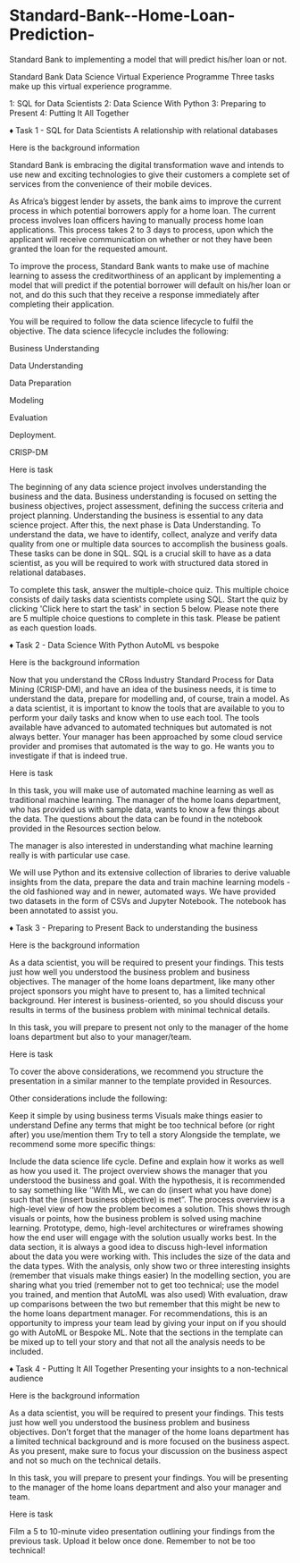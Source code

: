 # Standard-Bank--Home-Loan-Prediction-
Standard Bank to implementing a model that will predict his/her loan or not.


Standard Bank Data Science Virtual Experience Programme
Three tasks make up this virtual experience programme.

1: SQL for Data Scientists
2: Data Science With Python
3: Preparing to Present
4: Putting It All Together

♦ Task 1 - SQL for Data Scientists
A relationship with relational databases

Here is the background information

Standard Bank is embracing the digital transformation wave and intends to use new and exciting technologies to give their customers a complete set of services from the convenience of their mobile devices.

As Africa’s biggest lender by assets, the bank aims to improve the current process in which potential borrowers apply for a home loan. The current process involves loan officers having to manually process home loan applications. This process takes 2 to 3 days to process, upon which the applicant will receive communication on whether or not they have been granted the loan for the requested amount.

To improve the process, Standard Bank wants to make use of machine learning to assess the creditworthiness of an applicant by implementing a model that will predict if the potential borrower will default on his/her loan or not, and do this such that they receive a response immediately after completing their application.

You will be required to follow the data science lifecycle to fulfil the objective. The data science lifecycle includes the following:

Business Understanding

Data Understanding

Data Preparation

Modeling

Evaluation

Deployment.

CRISP-DM

Here is task

The beginning of any data science project involves understanding the business and the data. Business understanding is focused on setting the business objectives, project assessment, defining the success criteria and project planning. Understanding the business is essential to any data science project. After this, the next phase is Data Understanding. To understand the data, we have to identify, collect, analyze and verify data quality from one or multiple data sources to accomplish the business goals. These tasks can be done in SQL. SQL is a crucial skill to have as a data scientist, as you will be required to work with structured data stored in relational databases.

To complete this task, answer the multiple-choice quiz. This multiple choice consists of daily tasks data scientists complete using SQL. Start the quiz by clicking 'Click here to start the task' in section 5 below. Please note there are 5 multiple choice questions to complete in this task. Please be patient as each question loads.

♦ Task 2 - Data Science With Python
AutoML vs bespoke

Here is the background information

Now that you understand the CRoss Industry Standard Process for Data Mining (CRISP-DM), and have an idea of the business needs, it is time to understand the data, prepare for modelling and, of course, train a model. As a data scientist, it is important to know the tools that are available to you to perform your daily tasks and know when to use each tool. The tools available have advanced to automated techniques but automated is not always better. Your manager has been approached by some cloud service provider and promises that automated is the way to go. He wants you to investigate if that is indeed true.

Here is task

In this task, you will make use of automated machine learning as well as traditional machine learning. The manager of the home loans department, who has provided us with sample data, wants to know a few things about the data. The questions about the data can be found in the notebook provided in the Resources section below.

The manager is also interested in understanding what machine learning really is with particular use case.

We will use Python and its extensive collection of libraries to derive valuable insights from the data, prepare the data and train machine learning models - the old fashioned way and in newer, automated ways. We have provided two datasets in the form of CSVs and Jupyter Notebook. The notebook has been annotated to assist you.

♦ Task 3 - Preparing to Present
Back to understanding the business

Here is the background information

As a data scientist, you will be required to present your findings. This tests just how well you understood the business problem and business objectives. The manager of the home loans department, like many other project sponsors you might have to present to, has a limited technical background. Her interest is business-oriented, so you should discuss your results in terms of the business problem with minimal technical details.

In this task, you will prepare to present not only to the manager of the home loans department but also to your manager/team.

Here is task

To cover the above considerations, we recommend you structure the presentation in a similar manner to the template provided in Resources.

Other considerations include the following:

Keep it simple by using business terms
Visuals make things easier to understand
Define any terms that might be too technical before (or right after) you use/mention them
Try to tell a story
Alongside the template, we recommend some more specific things:

Include the data science life cycle. Define and explain how it works as well as how you used it.
The project overview shows the manager that you understood the business and goal. With the hypothesis, it is recommended to say something like ‘’With ML, we can do (insert what you have done) such that the (insert business objective) is met”.
The process overview is a high-level view of how the problem becomes a solution. This shows through visuals or points, how the business problem is solved using machine learning. Prototype, demo, high-level architectures or wireframes showing how the end user will engage with the solution usually works best.
In the data section, it is always a good idea to discuss high-level information about the data you were working with. This includes the size of the data and the data types.
With the analysis, only show two or three interesting insights (remember that visuals make things easier)
In the modelling section, you are sharing what you tried (remember not to get too technical; use the model you trained, and mention that AutoML was also used)
With evaluation, draw up comparisons between the two but remember that this might be new to the home loans department manager.
For recommendations, this is an opportunity to impress your team lead by giving your input on if you should go with AutoML or Bespoke ML.
Note that the sections in the template can be mixed up to tell your story and that not all the analysis needs to be included.

♦ Task 4 - Putting It All Together
Presenting your insights to a non-technical audience

Here is the background information

As a data scientist, you will be required to present your findings. This tests just how well you understood the business problem and business objectives. Don’t forget that the manager of the home loans department has a limited technical background and is more focused on the business aspect. As you present, make sure to focus your discussion on the business aspect and not so much on the technical details.

In this task, you will prepare to present your findings. You will be presenting to the manager of the home loans department and also your manager and team.

Here is task

Film a 5 to 10-minute video presentation outlining your findings from the previous task. Upload it below once done. Remember to not be too technical!
